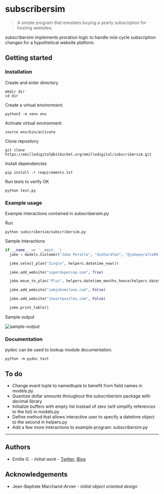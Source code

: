 # subscribersim

> A simple program that emulates buying a yearly subscription for hosting websites.

subscribersim implements proration logic to handle mid-cycle subscription changes for a hypothetical website platform.


## Getting started
### Installation

Create and enter directory

```
mkdir dir
cd dir
```

Create a virtual environment.

```
python3 -m venv env
```

Activate virtual environment

```
source env/bin/activate
```

Clone repository

```
git clone https://emilledigital@bitbucket.org/emilledigital/subscribersim.git
```

Install dependencies

```
pip install -r requirements.txt
```

Run tests to verify OK


```
python test.py
```

### Example usage

Example interactions contained in subscribersim.py

Run

```
python subscribersim/subscribersim.py
```

Sample interactions

```python
if __name__ == '__main__':
  jake = models.Customer("Jake Peralta", "diehardfan", "@jakeperalta99.com")

  jake.select_plan("Single", helpers.datetime_now())

  jake.add_website("superdupercop.com", True)

  jake.move_to_plan("Plus", helpers.datetime_months_hence(helpers.datetime_get_last_event(jake), 2))

  jake.add_website("iamjohnmclane.com", False)

  jake.add_website("iheartpuzzles.com", False)

  jake.print_table()
```

Sample output

![sample-output](https://i.ibb.co/BNk4jYQ/output.png)


### Documentation

pydoc can be used to lookup module documentation.

```
python -m pydoc test
```


## To do
  * Change event tuple to namedtuple to benefit from field names in models.py
  * Quantize dollar amounts throughout the subscribersim package with decimal library
  * Initialize buffers with empty list instead of zero (will simplify references to the list) in models.py
  * Define method that allows interactive user to specify a datetime object to the second in helpers.py  
  * Add a few more interactions to example program: subscribersim.py

---

## Authors
  * Emille G. - *Initial work* - [Twitter](http://twitter.com/emilledigital), [Blog](https://egxdigital.wordpress.com)


## Acknowledgements
  - Jean-Baptiste Marchand-Arvier - *initial object oriented design*
